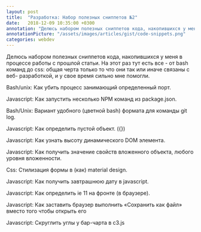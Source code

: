 ```yaml
---
layout: post
title:  "Разработка: Набор полезных сниппетов №2"
date:   2018-12-09 10:35:00 +0300
annotation: "Делюсь набором полезных сниппетов кода, накопившихся у меня в процессе работы с прошлой статьи. На этот раз тут есть все - от bash команд до css: общая черта только то что они так или иначе связаны с веб- разработкой, и у свое время сильно мне помогли."
annotationPicture: "/assets/images/articles/gist/code-snippets.png"
categories: webdev
---
```


Делюсь набором полезных сниппетов кода, накопившихся у меня в процессе работы с прошлой статьи.
На этот раз тут есть все - от bash команд до css: общая черта только то что они так или иначе связаны с веб- разработкой, и у свое время сильно мне помогли.

Bash/unix: Как убить процесс занимающий определенный порт.
<script src="https://gist.github.com/handleman/e070241c817ac9e244d3a673cae98c31.js"></script>

Javascript: Как запустить несколько NPM команд из package.json.
<script src="https://gist.github.com/handleman/9cb2f527c4efa82722cc77ecbe7bfa04.js"></script>

Bash/Unix: Вариант удобного (цветной bash) формата для команды git log.
<script src="https://gist.github.com/handleman/ac2c3e7084e09c8da82c8e0824251a6c.js"></script>

Javascript: Как определить пустой объект. ({})
<script src="https://gist.github.com/handleman/4bf5d36a648d4db41b391f2bc424f52b.js"></script>

Javascript: Как узнать высоту динамического DOM элемента.
<script src="https://gist.github.com/handleman/97d9866134fa8aae6e7f11dbbb5f13d8.js"></script>

Javascript: Как получить значение свойств вложенного объекта, любого уровня вложенности.
<script src="https://gist.github.com/handleman/8deb5ceaa362e7866bbec4240f34fe50.js"></script>

Css: Стилизация формы в (как) material design.
<script src="https://gist.github.com/handleman/148c6f57d008fb427084cefe85d72cc3.js"></script>

Javascript: Как получить завтрашнюю дату в javascript.
<script src="https://gist.github.com/handleman/27d0c9242ea6468706dabcbd243b2a76.js"></script>

Javascript: Как определить ie 11 на фронте (в браузере).
<script src="https://gist.github.com/handleman/64dbe44219f1b9837fe8a9103aec0fd9.js"></script>

Javascript: Как заставить браузер  выполнить «Сохранить как файл» вместо того чтобы открыть его 
<script src="https://gist.github.com/handleman/6ac609c084c735e6738f5d155e29a874.js"></script>

Javascript: Скруглить углы у бар-чарта в c3.js
<script src="https://gist.github.com/handleman/6ea17874d5ac98e46477a34cad57986d.js"></script>

